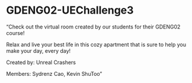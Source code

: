 # GDENG02-UEChallenge3

“Check out the virtual room created by our students for their GDENG02 course!

Relax and live your best life in this cozy apartment that is sure to help you make your day, every day!

Created by: Unreal Crashers

Members:
Sydrenz Cao, Kevin ShuToo”
